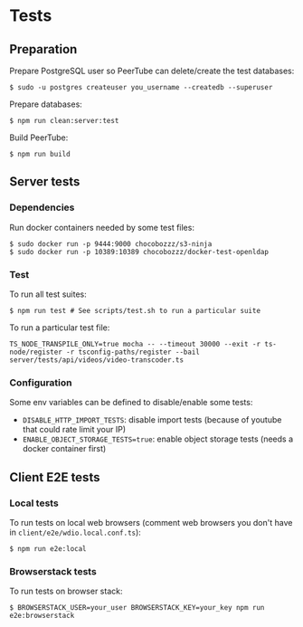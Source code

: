 # Tests

## Preparation

Prepare PostgreSQL user so PeerTube can delete/create the test databases:

```
$ sudo -u postgres createuser you_username --createdb --superuser
```

Prepare databases:

```
$ npm run clean:server:test
```

Build PeerTube:

```
$ npm run build
```

## Server tests

### Dependencies

Run docker containers needed by some test files:

```
$ sudo docker run -p 9444:9000 chocobozzz/s3-ninja
$ sudo docker run -p 10389:10389 chocobozzz/docker-test-openldap
```

### Test

To run all test suites:

```
$ npm run test # See scripts/test.sh to run a particular suite
```

To run a particular test file:

```
TS_NODE_TRANSPILE_ONLY=true mocha -- --timeout 30000 --exit -r ts-node/register -r tsconfig-paths/register --bail server/tests/api/videos/video-transcoder.ts
```

### Configuration

Some env variables can be defined to disable/enable some tests:

 * `DISABLE_HTTP_IMPORT_TESTS`: disable import tests (because of youtube that could rate limit your IP)
 * `ENABLE_OBJECT_STORAGE_TESTS=true`: enable object storage tests (needs a docker container first)


## Client E2E tests

### Local tests

To run tests on local web browsers (comment web browsers you don't have in `client/e2e/wdio.local.conf.ts`):

```
$ npm run e2e:local
```

### Browserstack tests

To run tests on browser stack:

```
$ BROWSERSTACK_USER=your_user BROWSERSTACK_KEY=your_key npm run e2e:browserstack
```
